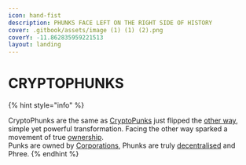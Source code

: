 ```yaml
---
icon: hand-fist
description: PHUNKS FACE LEFT ON THE RIGHT SIDE OF HISTORY
cover: .gitbook/assets/image (1) (1) (2).png
coverY: -11.862835959221513
layout: landing
---
```


# CRYPTOPHUNKS

{% hint style="info" %}
<img src=".gitbook/assets/Phunk_4156 (1).png" alt="" data-size="original"><img src=".gitbook/assets/Phunk_4156.png" alt="" data-size="original">

CryptoPhunks are the same as [CryptoPunks](https://www.larvalabs.com/cryptopunks) just flipped the [other way](about/readme/phunk-is-art.md), simple yet powerful transformation. Facing the other way sparked a movement of true [ownership](about/readme/phunk-is-web3.md).\
Punks are owned by [Corporations](https://twitter.com/cryptopunksnfts/status/1502421713153318918?s=20\&t=sf95wtqypGRjjYHGxaH5lg), Phunks are truly [decentralised](about/readme/phunk-is-web3.md) and Phree.
{% endhint %}
